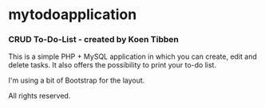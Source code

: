 # mytodoapplication
### CRUD To-Do-List - created by Koen Tibben ###

This is a simple PHP + MySQL application in which you can create, edit and delete tasks. It also offers the possibility to print your to-do list.
 
I'm using a bit of Bootstrap for the layout.

All rights reserved.